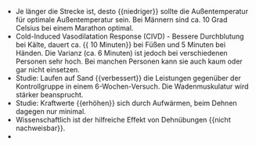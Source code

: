 - Je länger die Strecke ist, desto {{niedriger}} sollte die Außentemperatur für optimale Außentemperatur sein. Bei Männern sind ca. 10 Grad Celsius bei einem Marathon optimal.
- Cold-Induced Vasodilatation Response (CIVD) - Bessere Durchblutung bei Kälte, dauert ca. {{ 10 Minuten}} bei Füßen und 5 Minuten bei Händen. Die Varianz (ca. 6 Minuten) ist jedoch bei verschiedenen Personen sehr hoch. Bei manchen Personen kann sie auch kaum oder gar nicht einsetzen.
- Studie: Laufen auf Sand {{verbessert}} die Leistungen gegenüber der Kontrollgruppe in einem 6-Wochen-Versuch. Die Wadenmuskulatur wird stärker beansprucht.
- Studie: Kraftwerte {{erhöhen}} sich durch Aufwärmen, beim Dehnen dagegen nur minimal. 
- Wissenschaftlich ist der hilfreiche Effekt von Dehnübungen {{nicht nachweisbar}}.
- 
